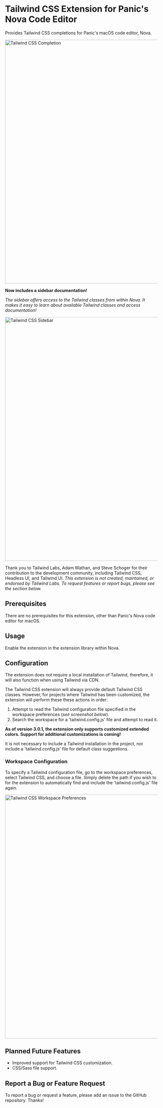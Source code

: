 # Tailwind CSS Extension for Panic's Nova Code Editor

Provides Tailwind CSS completions for Panic's macOS code editor, Nova.

<img src="https://user-images.githubusercontent.com/48892071/105522129-dacd1080-5caa-11eb-8ce9-dacd244de575.png" width="800" alt="Tailwind CSS Completion">

**Now includes a sidebar documentation!**

*The sidebar offers access to the Tailwind classes from within Nova. It makes it easy
to learn about available Tailwind classes and access documentation!*

<img src="https://user-images.githubusercontent.com/48892071/126874141-cd73a572-5ccb-48ee-9714-3d98bb8ce50a.png" width="800" alt="Tailwind CSS Sidebar">

Thank you to Tailwind Labs, Adam Wathan, and Steve Schoger for their contribution to the development community, including Tailwind CSS, Headless UI, and Tailwind UI. *This extension is not created, maintained, or endorsed by Tailwind Labs. To request features or report bugs, please see the section below.*

## Prerequisites

There are no prerequisites for this extension, other than Panic's Nova code editor for macOS.

## Usage

Enable the extension in the extension library within Nova.

## Configuration

The extension does not require a local installation of Tailwind, therefore, it will also function when using Tailwind via CDN.

The Tailwind CSS extension will always provide default Tailwind CSS classes. However, for projects where Tailwind has been customized, the extension will perform these these actions in order:
1. Attempt to read the Tailwind configuration file specified in the workspace preferences (*see screenshot below*).
2. Search the workspace for a 'tailwind.config.js' file and attempt to read it.

**As of version 3.0.1, the extension only supports customized extended colors. Support for additional customizations is coming!**

It is not necessary to include a Tailwind installation in the project, nor include a 'tailwind.config.js' file for default class suggestions.

### Workspace Configuration
To specify a Tailwind configuration file, go to the workspace preferences, select Tailwind CSS, and choose a file. Simply delete the path if you wish to for the extension to automatically find and include the 'tailwind.config.js' file again.

<img src="https://user-images.githubusercontent.com/48892071/126839223-b50d6943-04cb-42a8-b58e-bba7f9daaaa1.png" width="800" alt="Tailwind CSS Workspace Preferences">

## Planned Future Features

* Improved support for Tailwind CSS customization.
* CSS/Sass file support.

## Report a Bug or Feature Request

To report a bug or request a feature, please add an issue to the GitHub repository. Thanks!
